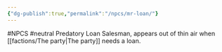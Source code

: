 ```yaml
---
{"dg-publish":true,"permalink":"/npcs/mr-loan/"}
---
```


#NPCS #neutral
Predatory Loan Salesman, appears out of thin air when [[factions/The party\|The party]] needs a loan.